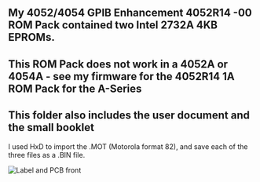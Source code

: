 My **4052/4054 GPIB Enhancement 4052R14 -00 ROM Pack** contained two Intel 2732A 4KB EPROMs. 
---
This ROM Pack does not work in a 4052A or 4054A  - see my firmware for the 4052R14 1A ROM Pack for the A-Series 
---
This folder also includes the user document and the small booklet
---

I used HxD to import the .MOT (Motorola format 82), and save each of the three files as a .BIN file.  

![Label and PCB front](./4052%20Character%20and%20Symbol%20Front.jpg)


